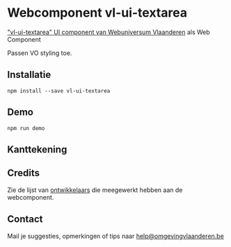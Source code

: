 # Webcomponent vl-ui-textarea
["vl-ui-textarea" UI component van Webuniversum Vlaanderen](https://overheid.vlaanderen.be/webuniversum/v3/documentation/forms/vl-ui-textarea/) als Web Component

Passen VO styling toe.

## Installatie
```
npm install --save vl-ui-textarea
```

## Demo
```
npm run demo
```

## Kanttekening


## Credits
Zie de lijst van [ontwikkelaars](https://github.com/milieuinfo/webcomponent-vl-ui-textarea/graphs/contributors) die meegewerkt hebben aan de webcomponent.

## Contact
Mail je suggesties, opmerkingen of tips naar [help@omgevingvlaanderen.be](mailto:help@omgevingvlaanderen.be)
